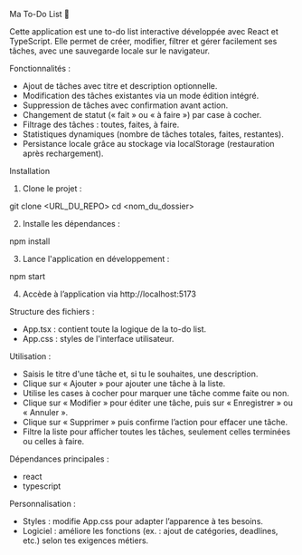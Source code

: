 Ma To-Do List 📝

Cette application est une to-do list interactive développée avec React et TypeScript. Elle permet de créer, modifier, filtrer et gérer facilement ses tâches, avec une sauvegarde locale sur le navigateur.

Fonctionnalités :

- Ajout de tâches avec titre et description optionnelle.
- Modification des tâches existantes via un mode édition intégré.
- Suppression de tâches avec confirmation avant action.
- Changement de statut (« fait » ou « à faire ») par case à cocher.
- Filtrage des tâches : toutes, faites, à faire.
- Statistiques dynamiques (nombre de tâches totales, faites, restantes).
- Persistance locale grâce au stockage via localStorage (restauration après rechargement).

Installation
1. Clone le projet :

git clone <URL_DU_REPO>
cd <nom_du_dossier>

2. Installe les dépendances :

npm install

3. Lance l'application en développement :

npm start

4. Accède à l’application via http://localhost:5173

Structure des fichiers :

- App.tsx : contient toute la logique de la to-do list.
- App.css : styles de l'interface utilisateur.

Utilisation :

- Saisis le titre d'une tâche et, si tu le souhaites, une description.
- Clique sur « Ajouter » pour ajouter une tâche à la liste.
- Utilise les cases à cocher pour marquer une tâche comme faite ou non.
- Clique sur « Modifier » pour éditer une tâche, puis sur « Enregistrer » ou « Annuler ».
- Clique sur « Supprimer » puis confirme l’action pour effacer une tâche.
- Filtre la liste pour afficher toutes les tâches, seulement celles terminées ou celles à faire.

Dépendances principales :

- react
- typescript

Personnalisation :

- Styles : modifie App.css pour adapter l’apparence à tes besoins.
- Logiciel : améliore les fonctions (ex. : ajout de catégories, deadlines, etc.) selon tes exigences métiers.
